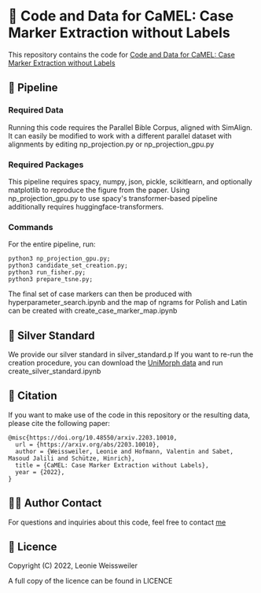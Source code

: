 # 🐫 Code and Data for CaMEL: Case Marker Extraction without Labels

This repository contains the code for [Code and Data for CaMEL: Case Marker Extraction without Labels](https://doi.org/10.48550/arxiv.2203.10010)

## 🔧 Pipeline

### Required Data

Running this code requires the Parallel Bible Corpus, aligned with SimAlign. It can easily be modified to work with a different parallel dataset with alignments by editing np_projection.py or np_projection_gpu.py

### Required Packages

This pipeline requires spacy, numpy, json, pickle, scikitlearn, and optionally matplotlib to reproduce the figure from the paper. Using np_projection_gpu.py to use spacy's transformer-based pipeline additionally requires huggingface-transformers.

### Commands

For the entire pipeline, run:

```
python3 np_projection_gpu.py;
python3 candidate_set_creation.py;
python3 run_fisher.py;
python3 prepare_tsne.py;
```

The final set of case markers can then be produced with hyperparameter_search.ipynb and the map of ngrams for Polish and Latin can be created with create_case_marker_map.ipynb

## 📄 Silver Standard

We provide our silver standard in silver_standard.p 
If you want to re-run the creation procedure, you can download the [UniMorph data](https://unimorph.github.io/) and run create_silver_standard.ipynb

## 📕 Citation

If you want to make use of the code in this repository or the resulting data, please cite the following paper:

```
@misc{https://doi.org/10.48550/arxiv.2203.10010,
  url = {https://arxiv.org/abs/2203.10010},
  author = {Weissweiler, Leonie and Hofmann, Valentin and Sabet, Masoud Jalili and Schütze, Hinrich},
  title = {CaMEL: Case Marker Extraction without Labels}, 
  year = {2022},
}
```

## 🧑🏻 Author Contact

For questions and inquiries about this code, feel free to contact [me](https://www.cis.lmu.de/~weissweiler/)

## 🔑 Licence

Copyright (C) 2022, Leonie Weissweiler

A full copy of the licence can be found in LICENCE